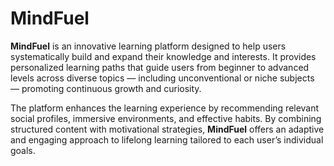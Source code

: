 # MindFuel

**MindFuel** is an innovative learning platform designed to help users systematically build and expand their knowledge and interests. It provides personalized learning paths that guide users from beginner to advanced levels across diverse topics — including unconventional or niche subjects — promoting continuous growth and curiosity.

The platform enhances the learning experience by recommending relevant social profiles, immersive environments, and effective habits. By combining structured content with motivational strategies, **MindFuel** offers an adaptive and engaging approach to lifelong learning tailored to each user’s individual goals.
